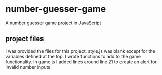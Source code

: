 # number-guesser-game
A number guesser game project in JavaScript

## project files

I was provided the files for this project.
style.js was blank except for the variables defined at the top. I wrote functions to add to the game functionality.
In game.js I added lines around line 21 to create an alert for invalid number inputs
